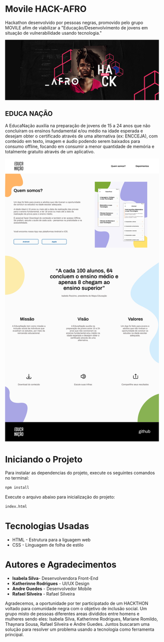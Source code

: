 # Movile HACK-AFRO

Hackathon desenvolvido por pessoas negras, promovido pelo grupo MOVILE afim de viabilizar a "Educação/Desenvolvimento de jovens em situação de vulnerabilidade usando tecnologia."

![Banner Afro hack](./docs/img/header-hack-afro.png)


## EDUCA **N**AÇÃO

A EducaNação auxilia na preparação de jovens de 15 a 24 anos que não concluíram os ensinos fundamental e/ou médio na idade esperada e desejam obter o certificado através de uma alternativa (ex: ENCCEJA), com conteúdo em texto, imagem e áudio podendo serem baixados para consumo offline, focando em consumir a menor quantidade de memória e totalmente gratuito através de um aplicativo.

![Home page Educa Nação](./docs/img/landing-page.png)


# Iniciando o Projeto 

Para instalar as dependencias do projeto, execute os seguintes comandos no terminal:

```sh
npm install
```
Execute o arquivo abaixo para inicialização do projeto:

```sh
index.html
```

# Tecnologias Usadas

* HTML - Estrutura para a liguagem web
* CSS - Linguagem de folha de estilo

# Autores e Agradecimentos 

* **Isabela Silva**- Desenvolvendora Front-End 
* **Katherinne Rodrigues** - UI/UX Design 
* **Andre Guedes** - Desenvolvedor Mobile
* **Rafael Silveira** - Rafael Silveira

Agradecemos, a oportunidade por ter participatado de um HACKTHON voltado para comunidade negra com o objetivo de inclusão social. Um grupo misto de pessoas diferentes areas  divididos entre homens e mulheres sendo eles: Isabela Silva, Katherinne Rodrigues, Mariane Romildo, Thaynara Sousa, Rafael Silveira e Andre Guedes. Juntos buscaram uma solução para resolver um problema usando a tecnologia como ferramenta principal. 

